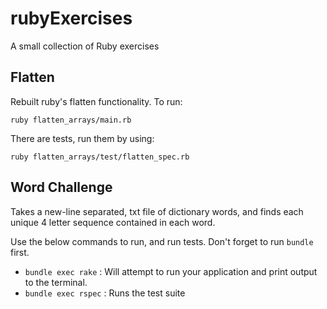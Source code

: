 # rubyExercises
A small collection of Ruby exercises

## Flatten

Rebuilt ruby's flatten functionality. To run:

`ruby flatten_arrays/main.rb`

There are tests, run them by using:

`ruby flatten_arrays/test/flatten_spec.rb`

## Word Challenge

Takes a new-line separated, txt file of dictionary words, and finds each unique 4 letter sequence contained in each word.

Use the below commands to run, and run tests. Don't forget to run `bundle` first.

- `bundle exec rake`  : Will attempt to run your application and print output to the terminal.
- `bundle exec rspec` : Runs the test suite
